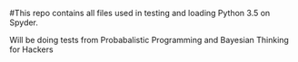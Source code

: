 #This repo contains all files used in testing and loading Python 3.5 on Spyder. 

Will be doing tests from Probabalistic Programming and Bayesian Thinking for Hackers
